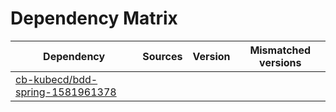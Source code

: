 # Dependency Matrix

Dependency | Sources | Version | Mismatched versions
---------- | ------- | ------- | -------------------
[cb-kubecd/bdd-spring-1581961378](https://github.com/cb-kubecd/bdd-spring-1581961378.git) |  | []() | 
